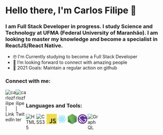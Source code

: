 # Hello there, I'm Carlos Filipe 👋

### I am Full Stack Developer in progress. I study Science and Technology at UFMA (Federal University of Maranhão). I am looking to master my knowledge and become a specialist in ReactJS/React Native.

- 🤓 I'm Currently studying to become a Full Stack Developer
- 👯 I’m looking forward to connect with amazing people
- 🥅 2021 Goals: Maintain a regular action on github

### Connect with me:

[<img align="left" alt="carlozfilipe | LinkedIn" width="32px" src="https://img.icons8.com/color/48/000000/linkedin.png" />][linkedin]
[<img align="left" alt="carlozfilipe | Twitter" width="32px" src="https://img.icons8.com/color/32/000000/twitter--v1.png" />][twitter]

<br />

### Languages and Tools:

<img align="left" alt="HTML5" width="32px" src="https://img.icons8.com/color/48/000000/html-5.png"/>

<img align="left" alt="CSS3" width="32px" src="https://img.icons8.com/color/48/000000/css3.png"/>

<img align="left" alt="JavaScript" width="32px" src="https://raw.githubusercontent.com/github/explore/80688e429a7d4ef2fca1e82350fe8e3517d3494d/topics/javascript/javascript.png"/>

<img align="left" alt="ReactJS" width="32px" src="https://raw.githubusercontent.com/github/explore/80688e429a7d4ef2fca1e82350fe8e3517d3494d/topics/react/react.png" />

<img align="left" alt="NodeJS" width="32px" src="https://raw.githubusercontent.com/github/explore/80688e429a7d4ef2fca1e82350fe8e3517d3494d/topics/nodejs/nodejs.png" />

<img align="left" alt="GatsbyJS" width="32px" src="https://raw.githubusercontent.com/github/explore/e94815998e4e0713912fed477a1f346ec04c3da2/topics/gatsby/gatsby.png" />

<img align="left" alt="GraphQL" width="32px" src="https://img.icons8.com/color/48/000000/graphql.png" />


<br />
<br />

[twitter]: https://twitter.com/carlozfilipe
[linkedin]: https://linkedin.com/in/carlozfilipe
